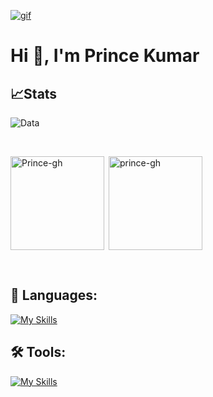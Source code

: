 [![gif](gif2.gif)](https://github.com/Prince-GH/Prince-GH/blob/main/index.html)
# Hi 👋, I'm Prince Kumar

## 📈Stats

![Data](https://github-readme-streak-stats.herokuapp.com/?user=prince-gh&theme=highcontrast&hide_border=false)

<br>

<p><img align="left" height= 150px src="https://github-readme-stats.vercel.app/api/top-langs?username=prince-gh&show_icons=true&theme=dark&locale=en&layout=compact" alt="Prince-gh" /></p>


<p>&nbsp;<img align="center" height=150px src="https://github-readme-stats.vercel.app/api?username=prince-gh&show_icons=true&theme=dark&locale=en" alt="prince-gh" /></p><br>

## 🧭 Languages:
[![My Skills](https://skillicons.dev/icons?i=c,cpp,js,html,css)](https://skillicons.dev)

## 🛠 Tools:
[![My Skills](https://skillicons.dev/icons?i=linux,git,vscode,github)](https://skillicons.dev)
